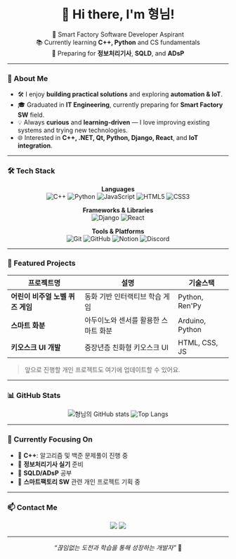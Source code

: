 <h1 align="center">👋 Hi there, I'm 형님!</h1>
<p align="center">
    🌱 Smart Factory Software Developer Aspirant <br>
    📚 Currently learning <b>C++, Python</b> and CS fundamentals <br>
    🎯 Preparing for <b>정보처리기사</b>, <b>SQLD</b>, and <b>ADsP</b> <br>
</p>

---

### 🚀 About Me
- 🛠️ I enjoy **building practical solutions** and exploring **automation & IoT**.
- 🎓 Graduated in **IT Engineering**, currently preparing for **Smart Factory SW** field.
- 💡 Always **curious** and **learning-driven** — I love improving existing systems and trying new technologies.
- 🌐 Interested in **C++, .NET, Qt, Python, Django, React**, and **IoT integration**.

---

### 🛠 Tech Stack
<div align="center">

**Languages**  
![C++](https://img.shields.io/badge/C++-00599C?style=for-the-badge&logo=c%2B%2B&logoColor=white)
![Python](https://img.shields.io/badge/Python-3776AB?style=for-the-badge&logo=python&logoColor=white)
![JavaScript](https://img.shields.io/badge/JavaScript-F7DF1E?style=for-the-badge&logo=javascript&logoColor=black)
![HTML5](https://img.shields.io/badge/HTML5-E34F26?style=for-the-badge&logo=html5&logoColor=white)
![CSS3](https://img.shields.io/badge/CSS3-1572B6?style=for-the-badge&logo=css3&logoColor=white)

**Frameworks & Libraries**  
![Django](https://img.shields.io/badge/Django-092E20?style=for-the-badge&logo=django&logoColor=white)
![React](https://img.shields.io/badge/React-20232A?style=for-the-badge&logo=react&logoColor=61DAFB)

**Tools & Platforms**  
![Git](https://img.shields.io/badge/Git-F05032?style=for-the-badge&logo=git&logoColor=white)
![GitHub](https://img.shields.io/badge/GitHub-181717?style=for-the-badge&logo=github&logoColor=white)
![Notion](https://img.shields.io/badge/Notion-000000?style=for-the-badge&logo=notion&logoColor=white)
![Discord](https://img.shields.io/badge/Discord-5865F2?style=for-the-badge&logo=discord&logoColor=white)

</div>

---

### 📌 Featured Projects
| 프로젝트명 | 설명 | 기술스택 |
|-----------|------------------------|--------------------|
| **어린이 비주얼 노벨 퀴즈 게임** | 동화 기반 인터랙티브 학습 게임 | Python, Ren'Py |
| **스마트 화분** | 아두이노와 센서를 활용한 스마트 화분 | Arduino, Python |
| **키오스크 UI 개발** | 중장년층 친화형 키오스크 UI | HTML, CSS, JS |

> 앞으로 진행할 개인 프로젝트도 여기에 업데이트할 수 있어요.  

---

### 📊 GitHub Stats
<div align="center">

![형님의 GitHub stats](https://github-readme-stats.vercel.app/api?username=YOUR_GITHUB_ID&show_icons=true&theme=tokyonight)
![Top Langs](https://github-readme-stats.vercel.app/api/top-langs/?username=YOUR_GITHUB_ID&layout=compact&theme=tokyonight)

</div>

---

### 🌱 Currently Focusing On
- 📘 **C++**: 알고리즘 및 백준 문제풀이 진행 중
- 📗 **정보처리기사 실기** 준비
- 📙 **SQLD/ADsP** 공부
- 📕 **스마트팩토리 SW** 관련 개인 프로젝트 기획 중

---

### 📫 Contact Me
<p align="center">
    <a href="mailto:your.email@example.com"><img src="https://img.shields.io/badge/Gmail-D14836?style=for-the-badge&logo=gmail&logoColor=white"></a>
    <a href="https://www.linkedin.com/in/your-linkedin-id"><img src="https://img.shields.io/badge/LinkedIn-0077B5?style=for-the-badge&logo=linkedin&logoColor=white"></a>
</p>

---

<div align="center">
    <i>“끊임없는 도전과 학습을 통해 성장하는 개발자”</i> 🌟
</div>
